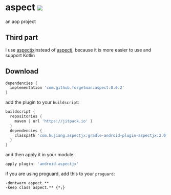 # aspect [![](https://jitpack.io/v/forgetman/aspect.svg)](https://jitpack.io/#forgetman/aspect)
an aop project

Third part
------
I use [aspectjx](https://github.com/HujiangTechnology/gradle_plugin_android_aspectjx)instead of [aspectj](https://github.com/eclipse/org.aspectj), because it is more easier to use and support Kotlin

Download
--------

```groovy
dependencies {
  implementation 'com.github.forgetman:aspect:0.0.2'
}
```

add the plugin to your `buildscript`:

```groovy
buildscript {
  repositories {
    maven { url 'https://jitpack.io' }
  }
  dependencies {
    classpath 'com.hujiang.aspectjx:gradle-android-plugin-aspectjx:2.0.1'
  }
}
```

and then apply it in your module:

```groovy
apply plugin: 'android-aspectjx'
```

if you are using proguard, add this to your `proguard`:

```proguard
-dontwarn aspect.**
-keep class aspect.** {*;}
```

